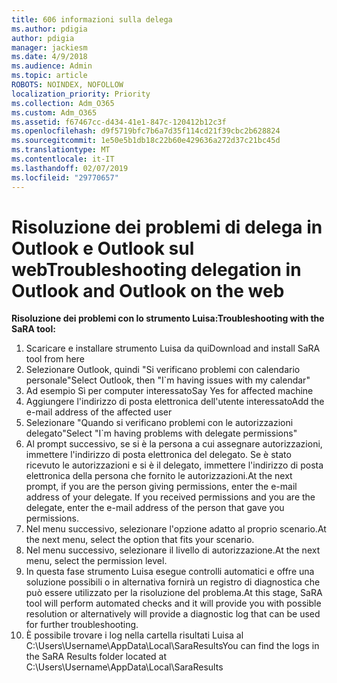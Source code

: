```yaml
---
title: 606 informazioni sulla delega
ms.author: pdigia
author: pdigia
manager: jackiesm
ms.date: 4/9/2018
ms.audience: Admin
ms.topic: article
ROBOTS: NOINDEX, NOFOLLOW
localization_priority: Priority
ms.collection: Adm_O365
ms.custom: Adm_O365
ms.assetid: f67467cc-d434-41e1-847c-120412b12c3f
ms.openlocfilehash: d9f5719bfc7b6a7d35f114cd21f39cbc2b628824
ms.sourcegitcommit: 1e50e5b1db18c22b60e429636a272d37c21bc45d
ms.translationtype: MT
ms.contentlocale: it-IT
ms.lasthandoff: 02/07/2019
ms.locfileid: "29770657"
---
```

# <a name="troubleshooting-delegation-in-outlook-and-outlook-on-the-web"></a><span data-ttu-id="b4160-102">Risoluzione dei problemi di delega in Outlook e Outlook sul web</span><span class="sxs-lookup"><span data-stu-id="b4160-102">Troubleshooting delegation in Outlook and Outlook on the web</span></span>

<span data-ttu-id="b4160-103">**Risoluzione dei problemi con lo strumento Luisa:**</span><span class="sxs-lookup"><span data-stu-id="b4160-103">**Troubleshooting with the SaRA tool:**</span></span>

1. <span data-ttu-id="b4160-104">Scaricare e installare strumento Luisa da qui</span><span class="sxs-lookup"><span data-stu-id="b4160-104">Download and install SaRA tool from here</span></span>
1. <span data-ttu-id="b4160-105">Selezionare Outlook, quindi "Si verificano problemi con calendario personale"</span><span class="sxs-lookup"><span data-stu-id="b4160-105">Select Outlook, then "I\`m having issues with my calendar"</span></span>
1. <span data-ttu-id="b4160-106">Ad esempio Sì per computer interessato</span><span class="sxs-lookup"><span data-stu-id="b4160-106">Say Yes for affected machine</span></span>
1. <span data-ttu-id="b4160-107">Aggiungere l'indirizzo di posta elettronica dell'utente interessato</span><span class="sxs-lookup"><span data-stu-id="b4160-107">Add the e-mail address of the affected user</span></span>
1. <span data-ttu-id="b4160-108">Selezionare "Quando si verificano problemi con le autorizzazioni delegato"</span><span class="sxs-lookup"><span data-stu-id="b4160-108">Select "I\`m having problems with delegate permissions"</span></span>
1. <span data-ttu-id="b4160-p101">Al prompt successivo, se si è la persona a cui assegnare autorizzazioni, immettere l'indirizzo di posta elettronica del delegato. Se è stato ricevuto le autorizzazioni e si è il delegato, immettere l'indirizzo di posta elettronica della persona che fornito le autorizzazioni.</span><span class="sxs-lookup"><span data-stu-id="b4160-p101">At the next prompt, if you are the person giving permissions, enter the e-mail address of your delegate. If you received permissions and you are the delegate, enter the e-mail address of the person that gave you permissions.</span></span>
1. <span data-ttu-id="b4160-111">Nel menu successivo, selezionare l'opzione adatto al proprio scenario.</span><span class="sxs-lookup"><span data-stu-id="b4160-111">At the next menu, select the option that fits your scenario.</span></span> 
1. <span data-ttu-id="b4160-112">Nel menu successivo, selezionare il livello di autorizzazione.</span><span class="sxs-lookup"><span data-stu-id="b4160-112">At the next menu, select the permission level.</span></span>
1. <span data-ttu-id="b4160-113">In questa fase strumento Luisa esegue controlli automatici e offre una soluzione possibili o in alternativa fornirà un registro di diagnostica che può essere utilizzato per la risoluzione del problema.</span><span class="sxs-lookup"><span data-stu-id="b4160-113">At this stage, SaRA tool will perform automated checks and it will provide you with possible resolution or alternatively will provide a diagnostic log that can be used for further troubleshooting.</span></span>
1. <span data-ttu-id="b4160-114">È possibile trovare i log nella cartella risultati Luisa al C:\Users\Username\AppData\Local\SaraResults</span><span class="sxs-lookup"><span data-stu-id="b4160-114">You can find the logs in the SaRA Results folder located at C:\Users\Username\AppData\Local\SaraResults</span></span>